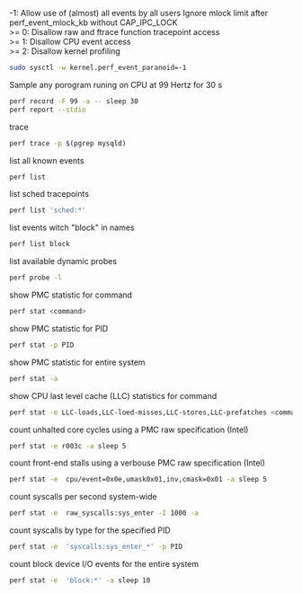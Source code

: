 -1: Allow use of (almost) all events by all users
      Ignore mlock limit after perf_event_mlock_kb without CAP_IPC_LOCK  
\>= 0: Disallow raw and ftrace function tracepoint access  
\>= 1: Disallow CPU event access  
\>= 2: Disallow kernel profiling

``` bash
sudo sysctl -w kernel.perf_event_paranoid=-1
```

Sample any porogram runing on CPU at 99 Hertz for 30 s

``` bash
perf record -F 99 -a -- sleep 30 
perf report --stdio
```

trace
``` bash
perf trace -p $(pgrep mysqld)
```

list all known events
``` bash
perf list
```

list sched tracepoints
``` bash
perf list 'sched:*'
```

list events witch "block" in names
``` bash
perf list block
```

list available dynamic probes
``` bash
perf probe -l
```

show PMC statistic for command
``` bash
perf stat <command>
```

show PMC statistic for PID
``` bash
perf stat -p PID
```

show PMC statistic for entire system
``` bash
perf stat -a
```

show CPU last level cache (LLC) statistics for command
``` bash
perf stat -e LLC-loads,LLC-loed-misses,LLC-stores,LLC-prefatches <command>
```

count unhalted core cycles using a PMC raw specification (Intel)
``` bash
perf stat -e r003c -a sleep 5
```

count front-end stalls using a verbouse PMC raw specification (Intel)  
``` bash
perf stat -e  cpu/event=0x0e,umask0x01,inv,cmask=0x01 -a sleep 5
```

count syscalls per second system-wide
``` bash
perf stat -e  raw_syscalls:sys_enter -I 1000 -a
```

count syscalls by type for the specified PID
``` bash
perf stat -e  'syscalls:sys_enter_*' -p PID
```

count block device I/O events for the entire system
``` bash
perf stat -e  'block:*' -a sleep 10
```
